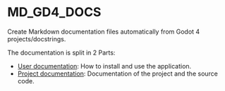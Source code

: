 # MD_GD4_DOCS

Create Markdown documentation files automatically from Godot 4 projects/docstrings.

The documentation is split in 2 Parts:

* [User documentation](userdoc/index.md): How to install and use the application.
* [Project documentation](src/index.md): Documentation of the project and the source code.
